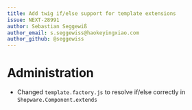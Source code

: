 ```yaml
---
title: Add twig if/else support for template extensions
issue: NEXT-28991
author: Sebastian Seggewiß
author_email: s.seggewiss@haokeyingxiao.com
author_github: @seggewiss
---
```

# Administration
* Changed `template.factory.js` to resolve if/else correctly in `Shopware.Component.extends`
